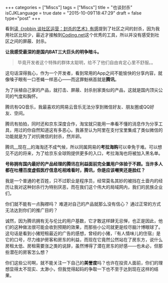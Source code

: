 +++
categories = ["Miscs"]
tags = ["Miscs"]
title  = "也谈封杀"
isCJKLanguage = true
date = "2015-10-09T18:47:29"
draft = false
type="post"
+++

看到[读《robbin 谈社区运营：封杀的艺术》有感](https://blog.coding.net/blog/art-of-block)提到了社区之间的封杀，因为我用社区比较少，最近才接触到[Coding.net](https://coding.net)这个优秀的工具，所以并没有感受到社区之间的屏蔽、封杀。

**让我感受最深的是国内BAT三大巨头的明争暗斗。**

>毕竟开发者这个特殊的群体太聪明，给不了他们自由肯定心里不舒服。。

这句话深得我心，作为一个开发者，看到常用的App之间不能愉快的分享内容，就像嗓子眼有一口苍蝇一样恶心——而这罪魁祸首就是**腾讯**。

为了扶植自己家的产品，就打击、屏蔽、封杀别家类似的产品，这就是国内顶尖公司的气度和胸怀。

腾讯有QQ音乐，我最喜欢的网易云音乐无法分享到微信好友、朋友圈或QQ好友、空间。

腾讯有拍拍，同时还和京东深度合作，淘宝就只能用一串看不懂的消息作为分享工具，用过的你自然知道这有多恶心。我甚至认为阿里在支付宝里集成了类似微信的功能就是为了对抗微信的封杀，然并卵。

腾讯__现在__的海淘还不成气候，所以同属网易的**考拉海购**可以幸免于难。可以想见不远的将来，为了给京东全球购提供更多的入口，考拉海淘也将被加入黑名单。

**号称拥有国内最好的产品经理的腾讯在利益面前完全置用户体验于不顾。当许多人都在吐槽百度虚假医疗信息吃相难看时，腾讯，你是应该嘲笑还是脸红？**

我是一个普通的老百姓，只不过职业是程序员，经常莫名其妙的被挡在土啬内的经历让我对这种封杀行为特别厌恶，而在我们这个伟大的局域网内，我们的民族企业们，

你们就不能有一点胸襟吗？
难道对自己的产品就那么没有信心？
通过正常的方式无法达到你们的推广目的？

诚然，因为腾讯拥有无与伦比的用户基数，它才敢这样肆无忌惮，也正是因此，他们的这种做法很可能会收到预期的效果，而那些小公司就更是绞尽脑汁博眼球了。这句话是看到小猪短租最近的广告的感想，曾经的小猪，『有人情味儿的住宿』是它的口号，尽力维护房客和房东的利益，而现在它竟然公然站在了房东方，说什么房租太低、房租需要涨之类的说辞，虽然博得了潜在房东的好感——也未必，但那些潜在的房客怎么想？

你们这些公司啊，就不能关注一下自己的**美誉度**吗？也许在投资人面前，你们的理想显得太不现实、太渺小，但我觉得起码的争取一下也不至于达到现在这样的结果。
